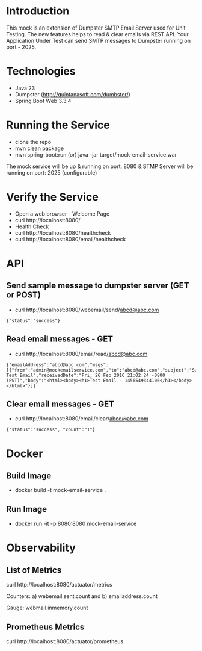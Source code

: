 # Introduction

This mock is an extension of Dumpster SMTP Email Server used for Unit Testing. The new features helps to read & clear emails via REST API. Your Application Under Test can send SMTP messages to Dumpster running on port - 2025.

# Technologies

- Java 23
- Dumpster (http://quintanasoft.com/dumbster/)
- Spring Boot Web 3.3.4

# Running the Service

- clone the repo
- mvn clean package
- mvn spring-boot:run (or) java -jar target/mock-email-service.war

The mock service will be up & running on port: 8080 & STMP Server will be running on port: 2025 (configurable)

# Verify the Service

- Open a web browser - Welcome Page
- curl http://localhost:8080/
- Health Check
- curl http://localhost:8080/healthcheck
- curl http://localhost:8080/email/healthcheck

# API

## Send sample message to dumpster server (GET or POST)
- curl http://localhost:8080/webemail/send/abcd@abc.com
````
{"status":"success"}
````

## Read email messages - GET
- curl http://localhost:8080/email/read/abcd@abc.com

````
{"emailAddress":"abcd@abc.com","msgs":[{"from":"admin@mockemailservice.com","to":"abcd@abc.com","subject":"Subject: Test Email","receivedDate":"Fri, 26 Feb 2016 21:02:24 -0800 (PST)","body":"<html><body><h1>Test Email - 1456549344106</h1></body></html>"}]}
````

## Clear email messages - GET
- curl http://localhost:8080/email/clear/abcd@abc.com
````
{"status":"success", "count":"1"}
````

# Docker

## Build Image
- docker build -t mock-email-service .

## Run Image
- docker run -it -p 8080:8080   mock-email-service

# Observability

## List of Metrics
curl http://localhost:8080/actuator/metrics

Counters: a) webemail.sent.count and b) emailaddress.count

Gauge: webmail.inmemory.count

## Prometheus Metrics
curl http://localhost:8080/actuator/prometheus

